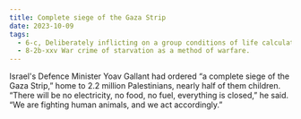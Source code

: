 ```yaml
---
title: Complete siege of the Gaza Strip
date: 2023-10-09
tags:
  - 6-c, Deliberately inflicting on a group conditions of life calculated to bring about its physical destruction in whole or in part.
  - 8-2b-xxv War crime of starvation as a method of warfare.
---
```


Israel's Defence Minister Yoav Gallant had ordered “a complete siege of the Gaza Strip,” home to 2.2 million Palestinians, nearly half of them children. “There will be no electricity, no food, no fuel, everything is closed,” he said. “We are fighting human animals, and we act accordingly.”